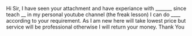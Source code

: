 Hi Sir,
I have seen your attachment and have experiance with _______ since teach __ in 
my personal youtube channel (the freak lesson)
I can do ____ according to your requirement. 
As I am new here will take lowest price but service will be professional
otherwise I will return your money.
Thank You
